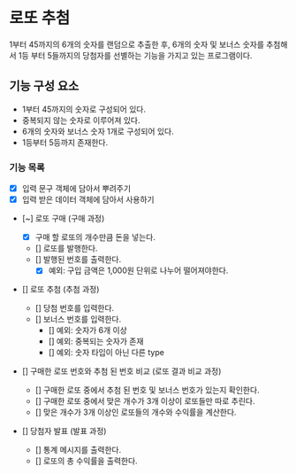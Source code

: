 # 로또 추첨

1부터 45까지의 6개의 숫자를 랜덤으로 추출한 후,
6개의 숫자 및 보너스 숫자를 추첨해서 1등 부터 5들까지의 당첨자를 선별하는 기능을 가지고 있는 프로그램이다.

## 기능 구성 요소

- 1부터 45까지의 숫자로 구성되어 있다.
- 중복되지 않는 숫자로 이루어져 있다.
- 6개의 숫자와 보너스 숫자 1개로 구성되어 있다.
- 1등부터 5등까지 존재한다.

### 기능 목록

- [x] 입력 문구 객체에 담아서 뿌려주기
- [x] 입력 받은 데이터 객체에 담아서 사용하기

- [~] 로또 구매 (구매 과정)

  - [x] 구매 할 로또의 개수만큼 돈을 넣는다.
  - [] 로또를 발행한다.
  - [] 발행된 번호를 출력한다.
    - [x] 예외: 구입 금액은 1,000원 단위로 나누어 떨어져야한다.

- [] 로또 추첨 (추첨 과정)

  - [] 당첨 번호를 입력한다.
  - [] 보너스 번호를 입력한다.
    - [] 예외: 숫자가 6개 이상
    - [] 예외: 중복되는 숫자가 존재
    - [] 예외: 숫자 타입이 아닌 다른 type

- [] 구매한 로또 번호와 추첨 된 번호 비교 (로또 결과 비교 과정)

  - [] 구매한 로또 중에서 추첨 된 번호 및 보너스 번호가 있는지 확인한다.
  - [] 구매한 로또 중에서 맞은 개수가 3개 이상이 로또들만 따로 추린다.
  - [] 맞은 개수가 3개 이상인 로또들의 개수와 수익률을 계산한다.

- [] 당첨자 발표 (발표 과정)
  - [] 통계 메시지를 출력한다.
  - [] 로또의 총 수익률을 출력한다.
